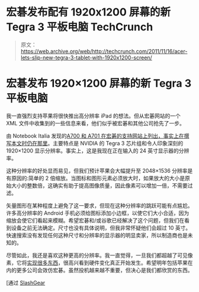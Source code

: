 # 宏碁发布配有 1920x1200 屏幕的新 Tegra 3 平板电脑 TechCrunch

> 原文：<https://web.archive.org/web/http://techcrunch.com/2011/11/16/acer-lets-slip-new-tegra-3-tablet-with-1920x1200-screen/>

# 宏碁发布 1920×1200 屏幕的新 Tegra 3 平板电脑

我一直强烈支持苹果将很快推出高分辨率 iPad 的想法。但从宏碁网站的一个 XML 文件中收集到的一些信息来看，他们似乎被宏碁和其他公司抢先了一步。

由 Notebook Italia 发现的[A700 和 A701 在宏碁的支持网站上列出，事实上在撰写本文时](https://web.archive.org/web/20230203100854/http://notebookitalia.it/acer-iconia-tab-a700-a701-tablet-tegra-3-full-hd-13209)[仍在那里](support.acer.com/uaprofile/acer_a701_profile.xml)。主要特点是 NVIDIA 的 Tegra 3 芯片组和令人印象深刻的 1920×1200 显示分辨率。事实上，这是我现在正在输入的 24 英寸显示器的分辨率。

这种分辨率的好处显而易见，但我们预计苹果会大幅提升至 2048×1536 分辨率是有原因的:简单的 2 倍缩放。当图标和图形元素必须放大时，如果放大的大小是原始大小的整数倍，这确实有助于提高图像质量，因此像素可以增加一倍，不需要过滤。

矢量图形在某种程度上避免了这一要求，但现在这种分辨率的跳跃可能有点尴尬。许多高分辨率的 Android 手机必须给图标添加小边框，以使它们大小合适，因为缩放会使它们看起来模糊。希望宏碁和/或谷歌已经解决了这个问题，但我们在看到设备之前无法确定。尺寸也没有具体说明，但我非常怀疑他们会超过 10 英寸。快速搜索没有发现任何这种尺寸和分辨率的显示器的明显卖家，所以制造商也是未知的。

尽管如此，我还是喜欢这种更高的分辨率。我一直觉得，一旦我们都超越了可见像素，它将[实现很多东西](https://web.archive.org/web/20230203100854/https://techcrunch.com/2011/08/03/the-beautiful-internet/)，很高兴看到硬件变化真正开始发生。希望明年包括苹果在内的更多公司会效仿宏碁。虽然投机越来越不重要，但决心是我们都欣赏的东西。

[通过 [SlashGear](https://web.archive.org/web/20230203100854/http://www.slashgear.com/acer-iconia-tab-a700a701-full-hd-tegra-3-tablet-revealed-16195719/)